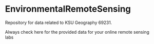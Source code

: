 # EnvironmentalRemoteSensing
Repository for data related to KSU Geography 69231.

Always check here for the provided data for your online remote sensing labs
